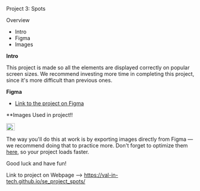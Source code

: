 Project 3: Spots

Overview  

* Intro  
* Figma  
* Images  
  
**Intro**
  
This project is made so all the elements are displayed correctly on popular screen sizes. We recommend investing more time in completing this project, since it's more difficult than previous ones.  
  
**Figma**  
  
* [Link to the project on Figma](https://www.figma.com/file/BBNm2bC3lj8QQMHlnqRsga/Sprint-3-Project-%E2%80%94-Spots?type=design&node-id=2%3A60&mode=design&t=afgNFybdorZO6cQo-1)
  
**Images Used in project!!

<img width="23" height="20" alt="image" src="https://github.com/user-attachments/assets/34f7b10d-1ffc-42f3-b704-a1f63ccc8bc2" />


  
The way you'll do this at work is by exporting images directly from Figma — we recommend doing that to practice more. Don't forget to optimize them [here](https://tinypng.com/), so your project loads faster. 
  
Good luck and have fun!

Link to project on Webpage --> https://val-in-tech.github.io/se_project_spots/
